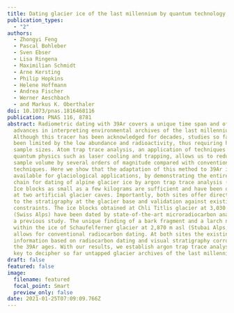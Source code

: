 ```yaml
---
title: Dating glacier ice of the last millennium by quantum technology
publication_types:
  - "2"
authors:
  - Zhongyi Feng
  - Pascal Bohleber
  - Sven Ebser
  - Lisa Ringena
  - Maximilian Schmidt
  - Arne Kersting
  - Philip Hopkins
  - Helene Hoffmann
  - Andrea Fischer
  - Werner Aeschbach
  - and Markus K. Oberthaler
doi: 10.1073/pnas.1816468116
publication: PNAS 116, 8781
abstract: Radiometric dating with 39Ar covers a unique time span and offers key
  advances in interpreting environmental archives of the last millennium.
  Although this tracer has been acknowledged for decades, studies so far have
  been limited by the low abundance and radioactivity, thus requiring huge
  sample sizes. Atom trap trace analysis, an application of techniques from
  quantum physics such as laser cooling and trapping, allows us to reduce the
  sample volume by several orders of magnitude compared with conventional
  techniques. Here we show that the adaptation of this method to 39Ar is now
  available for glaciological applications, by demonstrating the entire process
  chain for dating of alpine glacier ice by argon trap trace analysis (ArTTA).
  Ice blocks as small as a few kilograms are sufficient and have been obtained
  at two artificial glacier caves. Importantly, both sites offer direct access
  to the stratigraphy at the glacier base and validation against existing age
  constraints. The ice blocks obtained at Chli Titlis glacier at 3,030 m asl
  (Swiss Alps) have been dated by state-of-the-art microradiocarbon analysis in
  a previous study. The unique finding of a bark fragment and a larch needle
  within the ice of Schaufelferner glacier at 2,870 m asl (Stubai Alps, Austria)
  allows for conventional radiocarbon dating. At both sites the existing age
  information based on radiocarbon dating and visual stratigraphy corroborates
  the 39Ar ages. With our results, we establish argon trap trace analysis as the
  key to decipher so far untapped glacier archives of the last millennium.
draft: false
featured: false
image:
  filename: featured
  focal_point: Smart
  preview_only: false
date: 2021-01-25T07:09:09.766Z
---
```

